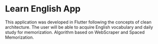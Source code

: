 # Learn English App

This application was developed in Flutter following the concepts of clean architecture. The user will be able to acquire English vocabulary and daily study for memorization. Algorithm based on WebScraper and Spaced Memorization.